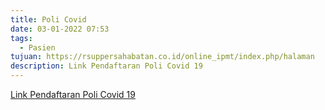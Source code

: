 ```yaml
---
title: Poli Covid
date: 03-01-2022 07:53
tags:
  - Pasien
tujuan: https://rsuppersahabatan.co.id/online_ipmt/index.php/halaman
description: Link Pendaftaran Poli Covid 19
---
```

[Link Pendaftaran Poli Covid 19](https://rsuppersahabatan.co.id/online_ipmt/index.php/halaman)